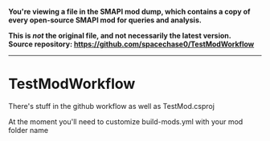 **You're viewing a file in the SMAPI mod dump, which contains a copy of every open-source SMAPI mod
for queries and analysis.**

**This is _not_ the original file, and not necessarily the latest version.**  
**Source repository: https://github.com/spacechase0/TestModWorkflow**

----

# TestModWorkflow
There's stuff in the github workflow as well as TestMod.csproj

At the moment you'll need to customize build-mods.yml with your mod folder name
